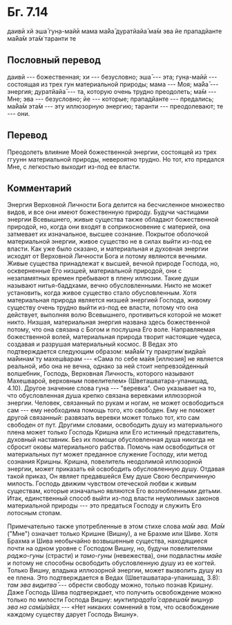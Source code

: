 # Бг. 7.14
даивӣ хй эша̄ гун̣а-майӣ
мама ма̄йа̄ дуратйайа̄
ма̄м эва йе прападйанте
ма̄йа̄м эта̄м̇ таранти те
## Пословный перевод

даивӣ --- божественная; хи --- безусловно; эша̄ --- эта; гун̣а-майӣ ---
состоящая из трех гун материальной природы; мама --- Моя; ма̄йа̄ ---
энергия; дуратйайа̄ --- та, которую очень трудно преодолеть; ма̄м --- Мне;
эва --- безусловно; йе --- которые; прападйанте --- предались; ма̄йа̄м
эта̄м --- эту иллюзорную энергию; таранти --- преодолевают; те --- они.

## Перевод

Преодолеть влияние Моей божественной энергии, состоящей из трех ггуунн
материальной природы, невероятно трудно. Но тот, кто предался Мне, с
легкостью выходит из-под ее власти.

## Комментарий

Энергия Верховной Личности Бога делится на бесчисленное множество видов,
и все они имеют божественную природу. Будучи частицами энергии
Всевышнего, живые существа также обладают божественной природой, но,
когда они входят в соприкосновение с материей, она затмевает их
изначальное, высшее сознание. Покрытое оболочкой материальной энергии,
живое существо не в силах выйти из-под ее власти. Как уже было сказано,
и материальная и духовная энергии исходят от Верховной Личности Бога и
потому являются вечными. Живые существа принадлежат к высшей, вечной
природе Господа, но, оскверненные Его низшей, материальной природой, они
с незапамятных времен пребывают в плену иллюзии. Такие души называют
нитья-баддхами, вечно обусловленными. Никто не может установить, когда
живое существо стало обусловленным. Хотя материальная природа является
низшей энергией Господа, живому существу очень трудно выйти из-под ее
власти, потому что она действует, выполняя волю Всевышнего, противиться
которой не может никто. Низшая, материальная энергия названа здесь
божественной потому, что она связана с Богом и послушна Его воле.
Направляемая божественной волей, материальная природа творит настоящие
чудеса, создавая и разрушая материальный космос. В Ведах это
подтверждается следующим образом: ма̄йа̄м̇ ту пракр̣тим̇ видйа̄н ма̄йинам̇ ту
махеш́варам --- «Сама по себе майя \[иллюзия\] не является реальной, ибо
она не вечна, однако за ней стоит непревзойденный волшебник, Господь,
Верховная Личность, которого называют Махешварой, верховным повелителем»
(Шветашватара-упанишад, 4.10). Другое значение слова гуна --- "веревка".
Оно указывает на то, что обусловленная душа крепко связана веревками
иллюзорной энергии. Человек, связанный по рукам и ногам, не может
освободиться сам --- ему необходима помощь того, кто свободен. Ему не
поможет другой связанный: развязать веревки может только тот, кто сам
свободен от пут. Другими словами, освободить душу из материального плена
может только Господь Кришна или Его истинный представитель, духовный
наставник. Без их помощи обусловленная душа никогда не сбросит оковы
материального рабства. Помочь нам освободиться от материальных пут может
преданное служение Господу, или метод сознания Кришны. Кришна,
повелитель неодолимой иллюзорной энергии, может приказать ей освободить
обусловленную душу. Отдавая такой приказ, Он являет предавшейся Ему душе
Свою беспричинную милость. Господь движим чувством отеческой любви к
живым существам, которые изначально являются Его возлюбленными детьми.
Итак, единственный способ выйти из-под власти неумолимых законов
материальной природы --- это предаться Господу и служить Его лотосным
стопам.

Примечательно также употребленные в этом стихе слова *ма̄м эва. Ма̄м*
("Мне") означает только Кришне (Вишну), а не Брахме или Шиве. Хотя
Брахма и Шива необычайно возвышенные существа, находящиеся почти на
одном уровне с Господом Вишну, но, будучи повелителями *раджо-гуны*
(страсти) и *тамо-гуны* (невежества), они подвластны *майе* и потому не
способны освободить обусловленную душу из ее когтей. Только Вишну,
владыка иллюзорной энергии, может вызволить душу из ее плена. Это
подтверждается в Ведах (Шветашватара-упанишад, 3.8): *там эва видитва̄*
--- обрести свободу можно, только познав Кришну. Даже Господь Шива
подтверждает, что получить освобождение можно только по милости Господа
Вишну: *муктипрада̄та̄ сарвеша̄м̇ вишн̣ур эва на сам̇ш́айах̣* --- «Нет никаких
сомнений в том, что освобождение каждому существу дарует Господь Вишну».
